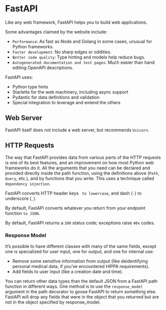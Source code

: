 # FastAPI

Like any web framework, FastAPI helps you to build web applications.

Some advantages claimed by the website include:
* `Performance`: As fast as Node and Golang in some cases, unusual for Python frameworks.
* `Faster development`: No sharp edges or oddities.
* `Better code quality`: Type hinting and models help reduce bugs.
* `Autogenerated documentation and test pages`: Much easier than hand editing OpenAPI descriptions.

FastAPI uses:
* Python type hints
* Starlette for the web machinery, including async support
* Pydantic for data definitions and validation
* Special integration to leverage and extend the others

## Web Server

FastAPI itself does not include a web server, but recommends `Uvicorn`.

## HTTP Requests

The way that FastAPI provides data from various parts of the HTTP requests is one of its best features, and an improvement on how most Python web frameworks do it. All the arguments that you need can be declared and provided directly inside the path function, using the definitions above (`Path`, `Query`, etc.), and by functions that you write. This uses a technique called `dependency injection`.

FastAPI converts HTTP header keys ` to lowercase`, and dash (`-`) to underscore (`_`).

By default, FastAPI converts whatever you return from your endpoint function `to JSON`.

By default, FastAPI returns a `200` status code; exceptions raise `40x` codes.

### Response Model

It’s possible to have different classes with many of the same fields, except one is specialized for user input, one for output, and one for internal use:

* Remove some sensitive information from output (like deidentifying personal medical data, if you’ve encountered HIPPA requirements).
* Add fields to user input (like a creation date and time).

You can return other data types than the default JSON from a FastAPI path function in different ways. One method is to use the `response_model` argument in the path decorator to goose FastAPI to return something else. FastAPI will drop any fields that were in the object that you returned but are not in the object specified by response_model.
